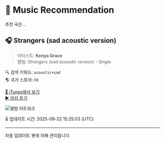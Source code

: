 
# 🎵 Music Recommendation

추천 곡은...

## 🎧 Strangers (sad acoustic version)  
> 아티스트: **Kenya Grace**  
> 앨범: _Strangers (sad acoustic version) - Single_  

🔍 검색 키워드: `acoustic+sad`  
🌎 국가 스토어: `FR`

[🔗 iTunes에서 보기](https://music.apple.com/fr/album/strangers-sad-acoustic-version/1713315948?i=1713315959&uo=4)  
[▶️ 미리 듣기](https://audio-ssl.itunes.apple.com/itunes-assets/AudioPreview116/v4/81/e6/70/81e67042-8fd1-929a-1a29-f8b5f27da50e/mzaf_410916002567012295.plus.aac.p.m4a)

![앨범 아트워크](https://is1-ssl.mzstatic.com/image/thumb/Music126/v4/21/94/2b/21942bf2-796d-bf37-e142-2eebbabe62ee/054391357526.jpg/100x100bb.jpg)

⏳ 업데이트 시간: 2025-09-22 15:25:03 (UTC)

---
자동 업데이트 봇에 의해 관리됩니다.
